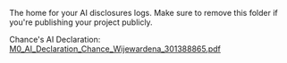 The home for your AI disclosures logs. Make sure to remove this folder if you're publishing your project publicly.

Chance's AI Declaration:
[M0_AI_Declaration_Chance_Wijewardena_301388865.pdf](https://github.com/user-attachments/files/20720171/M0_AI_Declaration_Chance_Wijewardena_301388865.pdf)
